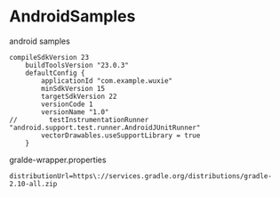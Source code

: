 # AndroidSamples
android samples

```
compileSdkVersion 23
    buildToolsVersion "23.0.3"
    defaultConfig {
        applicationId "com.example.wuxie"
        minSdkVersion 15
        targetSdkVersion 22
        versionCode 1
        versionName "1.0"
//        testInstrumentationRunner "android.support.test.runner.AndroidJUnitRunner"
        vectorDrawables.useSupportLibrary = true
    }
```

gralde-wrapper.properties

```
distributionUrl=https\://services.gradle.org/distributions/gradle-2.10-all.zip

```